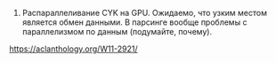 1) Распараллеливание CYK на GPU. Ожидаемо, что узким местом является обмен данными. В парсинге вообще проблемы с параллелизмом по данным (подумайте, почему).

https://aclanthology.org/W11-2921/

